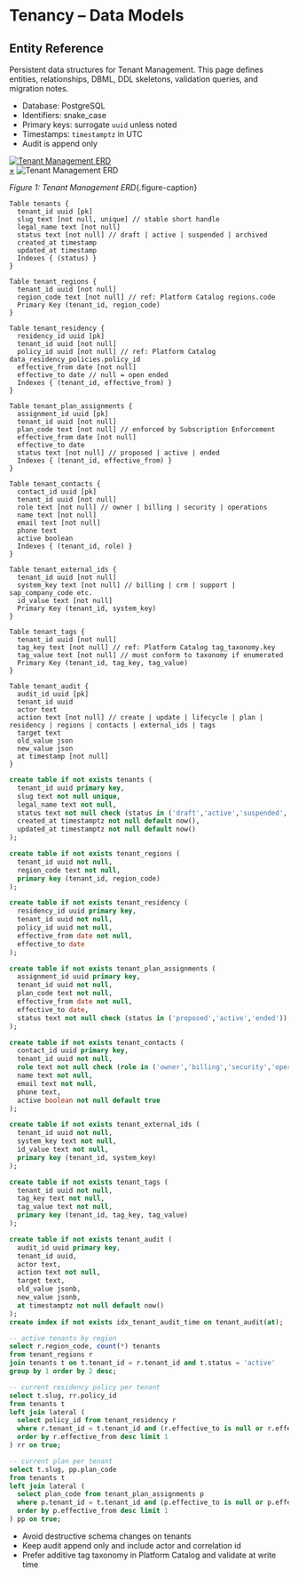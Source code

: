 # Tenancy – Data Models

## Entity Reference

Persistent data structures for Tenant Management. This page defines entities, relationships, DBML, DDL skeletons, validation queries, and migration notes.


- Database: PostgreSQL
- Identifiers: snake_case
- Primary keys: surrogate `uuid` unless noted
- Timestamps: `timestamptz` in UTC
- Audit is append only


<a href="#fig-tm-erd" class="image-link">
  <img src="/assets/diagrams/tenant-management/tenant-management-erd.svg" alt="Tenant Management ERD">
</a>

<div id="fig-tm-erd" class="image-modal">
  <a href="#" class="close-btn">&times;</a>
  <img src="/assets/diagrams/tenant-management/tenant-management-erd.svg" alt="Tenant Management ERD">
</div>

_Figure 1: Tenant Management ERD_{.figure-caption}


```dbml
Table tenants {
  tenant_id uuid [pk]
  slug text [not null, unique] // stable short handle
  legal_name text [not null]
  status text [not null] // draft | active | suspended | archived
  created_at timestamp
  updated_at timestamp
  Indexes { (status) }
}

Table tenant_regions {
  tenant_id uuid [not null]
  region_code text [not null] // ref: Platform Catalog regions.code
  Primary Key (tenant_id, region_code)
}

Table tenant_residency {
  residency_id uuid [pk]
  tenant_id uuid [not null]
  policy_id uuid [not null] // ref: Platform Catalog data_residency_policies.policy_id
  effective_from date [not null]
  effective_to date // null = open ended
  Indexes { (tenant_id, effective_from) }
}

Table tenant_plan_assignments {
  assignment_id uuid [pk]
  tenant_id uuid [not null]
  plan_code text [not null] // enforced by Subscription Enforcement
  effective_from date [not null]
  effective_to date
  status text [not null] // proposed | active | ended
  Indexes { (tenant_id, effective_from) }
}

Table tenant_contacts {
  contact_id uuid [pk]
  tenant_id uuid [not null]
  role text [not null] // owner | billing | security | operations
  name text [not null]
  email text [not null]
  phone text
  active boolean
  Indexes { (tenant_id, role) }
}

Table tenant_external_ids {
  tenant_id uuid [not null]
  system_key text [not null] // billing | crm | support | sap_company_code etc.
  id_value text [not null]
  Primary Key (tenant_id, system_key)
}

Table tenant_tags {
  tenant_id uuid [not null]
  tag_key text [not null] // ref: Platform Catalog tag_taxonomy.key
  tag_value text [not null] // must conform to taxonomy if enumerated
  Primary Key (tenant_id, tag_key, tag_value)
}

Table tenant_audit {
  audit_id uuid [pk]
  tenant_id uuid
  actor text
  action text [not null] // create | update | lifecycle | plan | residency | regions | contacts | external_ids | tags
  target text
  old_value json
  new_value json
  at timestamp [not null]
}
```


```sql
create table if not exists tenants (
  tenant_id uuid primary key,
  slug text not null unique,
  legal_name text not null,
  status text not null check (status in ('draft','active','suspended','archived')),
  created_at timestamptz not null default now(),
  updated_at timestamptz not null default now()
);

create table if not exists tenant_regions (
  tenant_id uuid not null,
  region_code text not null,
  primary key (tenant_id, region_code)
);

create table if not exists tenant_residency (
  residency_id uuid primary key,
  tenant_id uuid not null,
  policy_id uuid not null,
  effective_from date not null,
  effective_to date
);

create table if not exists tenant_plan_assignments (
  assignment_id uuid primary key,
  tenant_id uuid not null,
  plan_code text not null,
  effective_from date not null,
  effective_to date,
  status text not null check (status in ('proposed','active','ended'))
);

create table if not exists tenant_contacts (
  contact_id uuid primary key,
  tenant_id uuid not null,
  role text not null check (role in ('owner','billing','security','operations')),
  name text not null,
  email text not null,
  phone text,
  active boolean not null default true
);

create table if not exists tenant_external_ids (
  tenant_id uuid not null,
  system_key text not null,
  id_value text not null,
  primary key (tenant_id, system_key)
);

create table if not exists tenant_tags (
  tenant_id uuid not null,
  tag_key text not null,
  tag_value text not null,
  primary key (tenant_id, tag_key, tag_value)
);

create table if not exists tenant_audit (
  audit_id uuid primary key,
  tenant_id uuid,
  actor text,
  action text not null,
  target text,
  old_value jsonb,
  new_value jsonb,
  at timestamptz not null default now()
);
create index if not exists idx_tenant_audit_time on tenant_audit(at);
```


```sql
-- active tenants by region
select r.region_code, count(*) tenants
from tenant_regions r
join tenants t on t.tenant_id = r.tenant_id and t.status = 'active'
group by 1 order by 2 desc;

-- current residency policy per tenant
select t.slug, rr.policy_id
from tenants t
left join lateral (
  select policy_id from tenant_residency r
  where r.tenant_id = t.tenant_id and (r.effective_to is null or r.effective_to >= current_date)
  order by r.effective_from desc limit 1
) rr on true;

-- current plan per tenant
select t.slug, pp.plan_code
from tenants t
left join lateral (
  select plan_code from tenant_plan_assignments p
  where p.tenant_id = t.tenant_id and (p.effective_to is null or p.effective_to >= current_date)
  order by p.effective_from desc limit 1
) pp on true;
```


- Avoid destructive schema changes on tenants
- Keep audit append only and include actor and correlation id
- Prefer additive tag taxonomy in Platform Catalog and validate at write time
